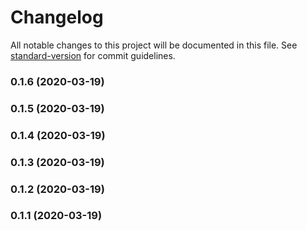 # Changelog

All notable changes to this project will be documented in this file. See [standard-version](https://github.com/conventional-changelog/standard-version) for commit guidelines.

### 0.1.6 (2020-03-19)

### 0.1.5 (2020-03-19)

### 0.1.4 (2020-03-19)

### 0.1.3 (2020-03-19)

### 0.1.2 (2020-03-19)

### 0.1.1 (2020-03-19)

